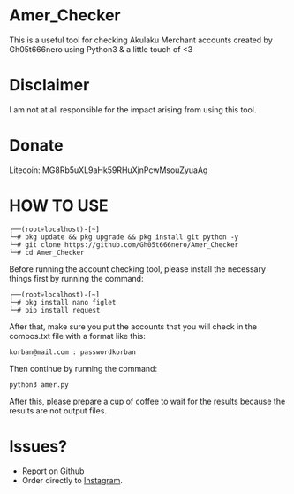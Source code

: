 # Amer_Checker
This is a useful tool for checking Akulaku Merchant accounts created by Gh05t666nero using Python3 & a little touch of <3

# Disclaimer
I am not at all responsible for the impact arising from using this tool.

# Donate
Litecoin: MG8Rb5uXL9aHk59RHuXjnPcwMsouZyuaAg

# HOW TO USE
```
┌──(root💀localhost)-[~]
└─# pkg update && pkg upgrade && pkg install git python -y
└─# git clone https://github.com/Gh05t666nero/Amer_Checker
└─# cd Amer_Checker
```
Before running the account checking tool, please install the necessary things first by running the command:
```
┌──(root💀localhost)-[~]
└─# pkg install nano figlet
└─# pip install request
```
After that, make sure you put the accounts that you will check in the combos.txt file with a format like this:
```
korban@mail.com : passwordkorban
```
Then continue by running the command:
```
python3 amer.py
```
After this, please prepare a cup of coffee to wait for the results because the results are not output files.

# Issues?
* Report on Github
* Order directly to [Instagram](https://instagram.com/ojan_cxs/).
